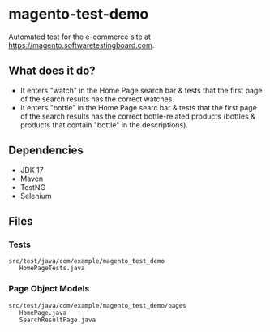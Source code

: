 # magento-test-demo

Automated test for the e-commerce site at https://magento.softwaretestingboard.com.

## What does it do?
- It enters "watch" in the Home Page search bar & tests that the first page of the search results has the correct watches.
- It enters "bottle" in the Home Page searc bar & tests that the first page of the search results has the correct bottle-related products (bottles & products that contain "bottle" in the descriptions).

## Dependencies
- JDK 17
- Maven
- TestNG
- Selenium

## Files
### Tests
```
src/test/java/com/example/magento_test_demo 
   HomePageTests.java  
```
### Page Object Models
```
src/test/java/com/example/magento_test_demo/pages
   HomePage.java
   SearchResultPage.java
```
